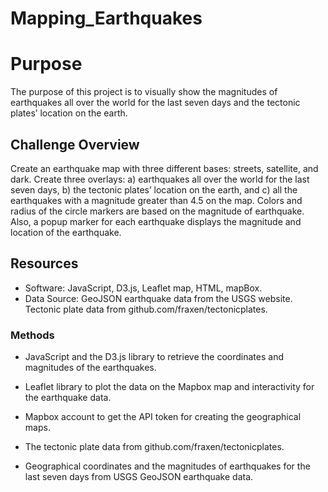 # Mapping_Earthquakes

# Purpose

The purpose of this project is to visually show the magnitudes of earthquakes all over the world for the last seven days and the tectonic plates’ location on the earth. 

## Challenge Overview

Create an earthquake map with three different bases: streets, satellite, and dark. Create three overlays: a) earthquakes all over the world for the last seven days, b) the tectonic plates’ location on the earth, and c) all the earthquakes with a magnitude greater than 4.5 on the map. Colors and radius of the circle markers are based on the magnitude of earthquake. Also, a popup marker for each earthquake displays the magnitude and location of the earthquake. 

## Resources

- Software: JavaScript, D3.js, Leaflet map, HTML, mapBox.
- Data Source: GeoJSON earthquake data from the USGS website. Tectonic plate data from github.com/fraxen/tectonicplates. 

### Methods

- JavaScript and the D3.js library to retrieve the coordinates and magnitudes of the earthquakes. 

- Leaflet library to plot the data on the Mapbox map and interactivity for the earthquake data.

- Mapbox account to get the API token for creating the geographical maps.

- The tectonic plate data from github.com/fraxen/tectonicplates. 

- Geographical coordinates and the magnitudes of earthquakes for the last seven days from USGS GeoJSON earthquake data.
